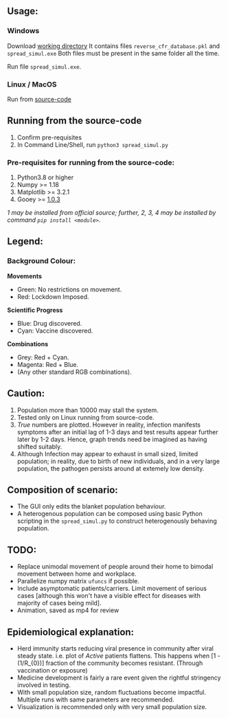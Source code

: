 ## Usage:
### Windows
Download [working directory](exec/PathPandem.Win10)
It contains files `reverse_cfr_database.pkl` and `spread_simul.exe`
Both files must be present in the same folder all the time.

Run file `spread_simul.exe`.

### Linux / MacOS
Run from [source-code](src/spread_simul.py)

## Running from the source-code
1. Confirm pre-requisites
2. In Command Line/Shell, run `python3 spread_simul.py`

### Pre-requisites for running from the source-code:
1. Python3.8 or higher
2. Numpy >= 1.18
3. Matplotlib >= 3.2.1
4. Gooey >= [1.0.3](https://github.com/chriskiehl/Gooey)

*1 may be installed from official source; further, 2, 3, 4 may be installed by command `pip install <module>`*.

## Legend:
### Background Colour:
**Movements**
- Green: No restrictions on movement.
- Red: Lockdown Imposed.

**Scientific Progress**
- Blue: Drug discovered.
- Cyan: Vaccine discovered.

**Combinations**
- Grey: Red + Cyan.
- Magenta: Red + Blue.
- (Any other standard RGB combinations).

## Caution:
1. Population more than 10000 may stall the system.
2. Tested only on Linux running from source-code.
3. *True* numbers are plotted. However in reality, infection manifests symptoms after an initial lag of 1-3 days and test results appear further later by 1-2 days. Hence, graph trends need be imagined as having shifted suitably.
4. Although Infection may appear to exhaust in small sized, limited population; in reality, due to birth of new individuals, and in a very large population, the pathogen persists around at extemely low density.

## Composition of scenario:
- The GUI only edits the blanket population behaviour.
- A heterogenous population can be composed using basic Python scripting in the `spread_simul.py` to construct heterogenously behaving population.

## TODO:
- Replace unimodal movement of people around their home to bimodal movement between home and workplace.
- Parallelize numpy matrix `ufuncs` if possible.
- Include asymptomatic patients/carriers. Limit movement of serious cases [although this won't have a visible effect for diseases with majority of cases being mild].
- Animation, saved as mp4 for review

## Epidemiological explanation:
- Herd immunity starts reducing viral presence in community after viral steady state. i.e. plot of *Active* patients flattens. This happens when [1 - (1/R_{0})] fraction of the community becomes resistant. (Through vaccination or exposure)
- Medicine development is fairly a rare event given the rightful stringency involved in testing.
- With small population size, random fluctuations become impactful. Multiple runs with same parameters are recommended.
- Visualization is recommended only with very small population size.
